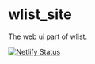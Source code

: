 # wlist_site

The web ui part of wlist.

[![Netlify Status](https://api.netlify.com/api/v1/badges/0fd71b2c-8523-4def-8841-d32f9818de6c/deploy-status)](https://app.netlify.com/sites/wlist-org/deploys)
